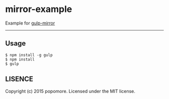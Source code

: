 # mirror-example

Example for [gulp-mirror](https://github.com/popomore/gulp-mirror)

---

## Usage

```
$ npm install -g gulp
$ npm install
$ gulp
```

## LISENCE

Copyright (c) 2015 popomore. Licensed under the MIT license.
